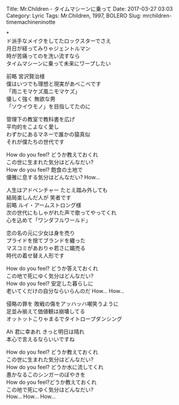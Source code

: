 Title: Mr.Children - タイムマシーンに乗って
Date: 2017-03-27 03:03
Category: Lyric
Tags: Mr.Children, 1997, BOLERO
Slug: mrchildren-timemachineninotte


\*  
ド派手なメイクをしてたロックスターでさえ  
月日が経ってみりゃジェントルマン  
時が苦痛ってのを洗い流すなら  
タイムマシーンに乗って未来にワープしたい  
  
前略 宮沢賢治様  
僕はいつでも理想と現実があべこべです  
「雨ニモマケズ風ニモマケズ」  
優しく強く 無欲な男  
「ソウイウモノ」を目指してたのに  
  
管理下の教室で教科書を広げ  
平均的をこよなく愛し  
わずかにあるマネーで誰かの猿真似  
それが僕たちの世代です  
  
How do you feel? どうか教えておくれ  
この世に生まれた気分はどんなだい?  
How do you feel?  飽食の土地で  
優雅に息する気分はどんなだい? How…  
  
人生はアドベンチャー たとえ踏み外しても  
結局楽しんだ人が 笑者です  
前略 ルイ・アームストロング様  
次の世代にもしゃがれた声で歌ってやってくれ  
心を込めて「ワンダフルワールド」  
  
恋の名の元に少女は身を売り  
プライドを捨てブランドを纏った  
マスコミがあおりゃ若さに媚売る  
時代の着せ替え人形です  
  
How do you feel? どうか答えておくれ  
この地で死にゆく気分はどんなだい?  
How do you feel? 安定した暮らしに  
老いてくだけの自分ならいらんのだ How… How…  
  
侵略の罪を 敗戦の傷をアッハッハ嘲笑うように  
足並み揃えて価値観は崩壊してる  
オットットこりゃまるでタイトロープダンシング  
  
Ah 君に幸あれ きっと明日は晴れ  
本心で言えるならいいですね  
  
How do you feel? どうか教えておくれ  
この世に生まれた気分はどんなだい?  
How do you feel? どうか水に流してくれ  
愚かなるこのシンガーのぼやきを  
How do you feel?どうか教えておくれ  
この地で死にゆく気分はどんなだい?  
How… How… How…  
